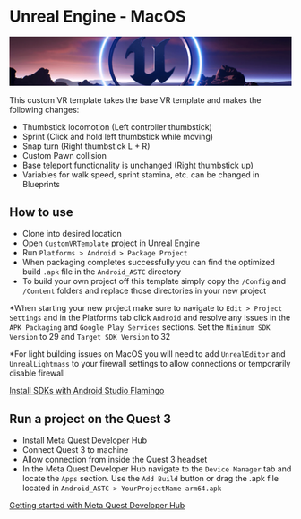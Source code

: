 # Unreal Engine - MacOS

[![Unreal Engine Logo](Images/unreal-engine.png)](https://www.unrealengine.com/)

This custom VR template takes the base VR template and makes the following changes:

* Thumbstick locomotion (Left controller thumbstick)
* Sprint (Click and hold left thumbstick while moving)
* Snap turn (Right thumbstick L + R)
* Custom Pawn collision
* Base teleport functionality is unchanged (Right thumbstick up)
* Variables for walk speed, sprint stamina, etc. can be changed in Blueprints

## How to use

* Clone into desired location
* Open `CustomVRTemplate` project in Unreal Engine
* Run `Platforms > Android > Package Project`
* When packaging completes successfully you can find the optimized build `.apk` file in the `Android_ASTC` directory
* To build your own project off this template simply copy the `/Config` and `/Content` folders and replace those directories in your new project


*When starting your new project make sure to navigate to `Edit > Project Settings` and in the Platforms tab click `Android` and resolve any issues in the `APK Packaging` and `Google Play Services` sections. Set the `Minimum SDK Version` to 29 and `Target SDK Version` to 32

*For light building issues on MacOS you will need to add `UnrealEditor` and `UnrealLightmass` to your firewall settings to allow connections or temporarily disable firewall

[Install SDKs with Android Studio Flamingo](https://developer.android.com/studio/releases/past-releases/as-flamingo-release-notes)

## Run a project on the Quest 3

* Install Meta Quest Developer Hub
* Connect Quest 3 to machine
* Allow connection from inside the Quest 3 headset
* In the Meta Quest Developer Hub navigate to the `Device Manager` tab and locate the `Apps` section. Use the `Add Build` button or drag the .apk file located in `Android_ASTC > YourProjectName-arm64.apk`

[Getting started with Meta Quest Developer Hub](https://developers.meta.com/horizon/documentation/unity/ts-mqdh-getting-started)
